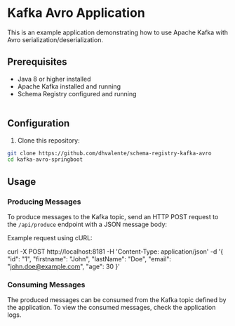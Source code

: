 # Kafka Avro Application

This is an example application demonstrating how to use Apache Kafka with Avro serialization/deserialization.

## Prerequisites

- Java 8 or higher installed
- Apache Kafka installed and running
- Schema Registry configured and running <br><br>

## Configuration

1. Clone this repository:

```bash
git clone https://github.com/dhvalente/schema-registry-kafka-avro
cd kafka-avro-springboot
```



## Usage

### Producing Messages

To produce messages to the Kafka topic, send an HTTP POST request to the `/api/produce` endpoint with a JSON message body:

Example request using cURL:

curl -X POST http://localhost:8181
-H 'Content-Type: application/json'
-d '{
"id": "1",
"firstname": "John",
"lastName": "Doe",
"email": "john.doe@example.com",
"age": 30
}'

### Consuming Messages

The produced messages can be consumed from the Kafka topic defined by the application. To view the consumed messages, check the application logs.
